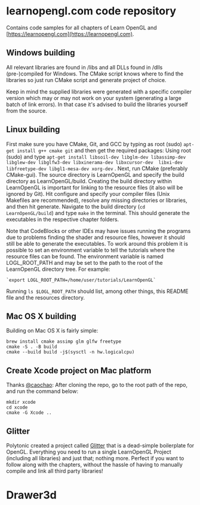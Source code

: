 # learnopengl.com code repository
Contains code samples for all chapters of Learn OpenGL and [https://learnopengl.com](https://learnopengl.com). 

## Windows building
All relevant libraries are found in /libs and all DLLs found in /dlls (pre-)compiled for Windows. 
The CMake script knows where to find the libraries so just run CMake script and generate project of choice.

Keep in mind the supplied libraries were generated with a specific compiler version which may or may not work on your system (generating a large batch of link errors). In that case it's advised to build the libraries yourself from the source.

## Linux building
First make sure you have CMake, Git, and GCC by typing as root (sudo) `apt-get install g++ cmake git` and then get the required packages:
Using root (sudo) and type `apt-get install libsoil-dev libglm-dev libassimp-dev libglew-dev libglfw3-dev libxinerama-dev libxcursor-dev  libxi-dev libfreetype-dev libgl1-mesa-dev xorg-dev` .
Next, run CMake (preferably CMake-gui). The source directory is LearnOpenGL and specify the build directory as LearnOpenGL/build. Creating the build directory within LearnOpenGL is important for linking to the resource files (it also will be ignored by Git). Hit configure and specify your compiler files (Unix Makefiles are recommended), resolve any missing directories or libraries, and then hit generate. Navigate to the build directory (`cd LearnOpenGL/build`) and type `make` in the terminal. This should generate the executables in the respective chapter folders.

Note that CodeBlocks or other IDEs may have issues running the programs due to problems finding the shader and resource files, however it should still be able to generate the executables. To work around this problem it is possible to set an environment variable to tell the tutorials where the resource files can be found. The environment variable is named LOGL_ROOT_PATH and may be set to the path to the root of the LearnOpenGL directory tree. For example:

    `export LOGL_ROOT_PATH=/home/user/tutorials/LearnOpenGL`

Running `ls $LOGL_ROOT_PATH` should list, among other things, this README file and the resources directory.

## Mac OS X building
Building on Mac OS X is fairly simple:
```
brew install cmake assimp glm glfw freetype
cmake -S . -B build
cmake --build build -j$(sysctl -n hw.logicalcpu)
```
## Create Xcode project on Mac platform
Thanks [@caochao](https://github.com/caochao):
After cloning the repo, go to the root path of the repo, and run the command below:
```
mkdir xcode
cd xcode
cmake -G Xcode ..
```

## Glitter
Polytonic created a project called [Glitter](https://github.com/Polytonic/Glitter) that is a dead-simple boilerplate for OpenGL. 
Everything you need to run a single LearnOpenGL Project (including all libraries) and just that; nothing more. 
Perfect if you want to follow along with the chapters, without the hassle of having to manually compile and link all third party libraries!
# Drawer3d
